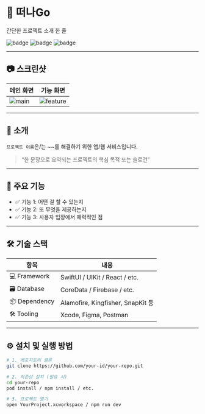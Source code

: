 # 📌 떠나Go

간단한 프로젝트 소개 한 줄

![badge](https://img.shields.io/badge/platform-iOS-blue) ![badge](https://img.shields.io/badge/language-Swift-orange) ![badge](https://img.shields.io/badge/license-MIT-green)

---

## 📷 스크린샷

| 메인 화면 | 기능 화면 |
|-----------|------------|
| ![main](./screenshots/main.png) | ![feature](./screenshots/feature.png) |

---

## 📖 소개

`프로젝트 이름`은/는 ~~를 해결하기 위한 앱/웹 서비스입니다.

> “한 문장으로 요약되는 프로젝트의 핵심 목적 또는 슬로건”

---

## 🚀 주요 기능

- ✅ 기능 1: 어떤 걸 할 수 있는지
- ✅ 기능 2: 또 무엇을 제공하는지
- ✅ 기능 3: 사용자 입장에서 매력적인 점

---

## 🛠️ 기술 스택

| 항목 | 내용 |
|------|------|
| 💻 Framework | SwiftUI / UIKit / React / etc. |
| 🗃 Database | CoreData / Firebase / etc. |
| 📦 Dependency | Alamofire, Kingfisher, SnapKit 등 |
| 🛠️ Tooling | Xcode, Figma, Postman |

---

## ⚙️ 설치 및 실행 방법

```bash
# 1. 레포지토리 클론
git clone https://github.com/your-id/your-repo.git

# 2. 의존성 설치 (필요 시)
cd your-repo
pod install / npm install / etc.

# 3. 프로젝트 열기
open YourProject.xcworkspace / npm run dev
